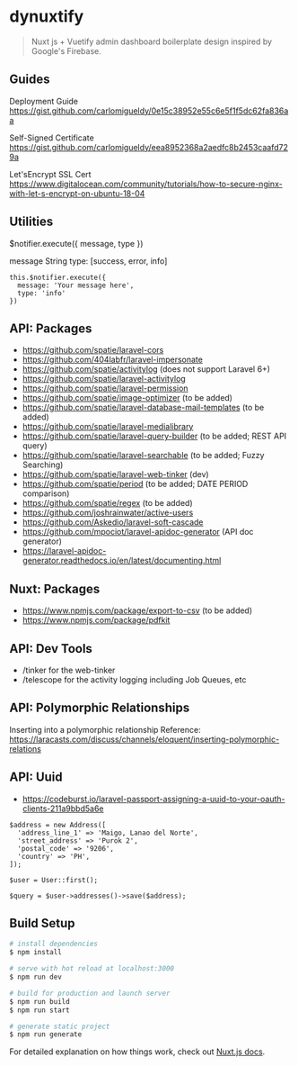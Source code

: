 # dynuxtify

> Nuxt js + Vuetify admin dashboard boilerplate design inspired by Google&#39;s Firebase.

## Guides

Deployment Guide
https://gist.github.com/carlomigueldy/0e15c38952e55c6e5f1f5dc62fa836aa

Self-Signed Certificate
https://gist.github.com/carlomigueldy/eea8952368a2aedfc8b2453caafd729a

Let'sEncrypt SSL Cert
https://www.digitalocean.com/community/tutorials/how-to-secure-nginx-with-let-s-encrypt-on-ubuntu-18-04

## Utilities

$notifier.execute({ message, type })

message String
type: [success, error, info]
```
this.$notifier.execute({
  message: 'Your message here',
  type: 'info'
})
```

## API: Packages

- https://github.com/spatie/laravel-cors
- https://github.com/404labfr/laravel-impersonate
- https://github.com/spatie/activitylog (does not support Laravel 6+)
- https://github.com/spatie/laravel-activitylog
- https://github.com/spatie/laravel-permission
- https://github.com/spatie/image-optimizer (to be added)
- https://github.com/spatie/laravel-database-mail-templates (to be added)
- https://github.com/spatie/laravel-medialibrary
- https://github.com/spatie/laravel-query-builder (to be added; REST API query)
- https://github.com/spatie/laravel-searchable (to be added; Fuzzy Searching)
- https://github.com/spatie/laravel-web-tinker (dev)
- https://github.com/spatie/period (to be added; DATE PERIOD comparison)
- https://github.com/spatie/regex (to be added) 
- https://github.com/joshrainwater/active-users 
- https://github.com/Askedio/laravel-soft-cascade 
- https://github.com/mpociot/laravel-apidoc-generator (API doc generator)
- https://laravel-apidoc-generator.readthedocs.io/en/latest/documenting.html

## Nuxt: Packages
- https://www.npmjs.com/package/export-to-csv (to be added)
- https://www.npmjs.com/package/pdfkit 

## API: Dev Tools
- /tinker for the web-tinker
- /telescope for the activity logging including Job Queues, etc

## API: Polymorphic Relationships

Inserting into a polymorphic relationship
Reference: https://laracasts.com/discuss/channels/eloquent/inserting-polymorphic-relations

## API: Uuid
- https://codeburst.io/laravel-passport-assigning-a-uuid-to-your-oauth-clients-211a9bbd5a6e

```
$address = new Address([
  'address_line_1' => 'Maigo, Lanao del Norte',
  'street_address' => 'Purok 2',
  'postal_code' => '9206',
  'country' => 'PH',
]);
  
$user = User::first();

$query = $user->addresses()->save($address);
```

## Build Setup

```bash
# install dependencies
$ npm install

# serve with hot reload at localhost:3000
$ npm run dev

# build for production and launch server
$ npm run build
$ npm run start

# generate static project
$ npm run generate
```

For detailed explanation on how things work, check out [Nuxt.js docs](https://nuxtjs.org).
